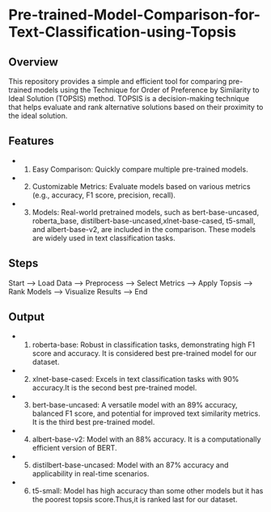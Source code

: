 # Pre-trained-Model-Comparison-for-Text-Classification-using-Topsis

## Overview
This repository provides a simple and efficient tool for comparing pre-trained models using the Technique for Order of Preference by Similarity to Ideal Solution (TOPSIS) method. TOPSIS is a decision-making technique that helps evaluate and rank alternative solutions based on their proximity to the ideal solution.

## Features
- 1. Easy Comparison: Quickly compare multiple pre-trained models.
- 2. Customizable Metrics: Evaluate models based on various metrics (e.g., accuracy, F1 score, precision, recall).
- 3. Models: Real-world pretrained models, such as bert-base-uncased, roberta_base, distilbert-base-uncased,xlnet-base-cased, t5-small, and albert-base-v2, are included in the comparison. These models are widely used in text classification tasks.

## Steps
Start --> Load Data --> Preprocess --> Select Metrics --> Apply Topsis --> Rank Models --> Visualize Results --> End

## Output
- 1. roberta-base: Robust in classification tasks, demonstrating high F1 score and accuracy. It is considered best pre-trained model for our dataset.

- 2. xlnet-base-cased: Excels in text classification tasks with 90% accuracy.It is the second best pre-trained model.

- 3. bert-base-uncased: A versatile model with an 89% accuracy, balanced F1 score, and potential for improved text similarity metrics. It is the third best pre-trained model.

- 4. albert-base-v2: Model with an 88% accuracy. It is a computationally efficient version of BERT.

- 5. distilbert-base-uncased: Model with an 87% accuracy and applicability in real-time scenarios.

- 6. t5-small: Model has high accuracy than some other models but it has the poorest topsis score.Thus,it is ranked last for our dataset.




